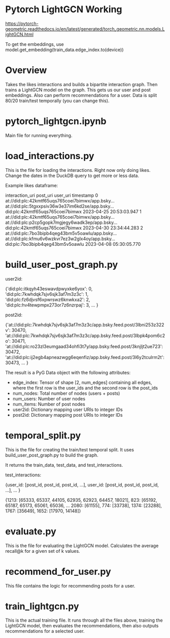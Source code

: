 # Pytorch LightGCN Working

https://pytorch-geometric.readthedocs.io/en/latest/generated/torch_geometric.nn.models.LightGCN.html

To get the embeddings, use model.get_embedding(train_data.edge_index.to(device))

# Overview

Takes the likes interactions and builds a bipartite interaction graph. Then trains a LightGCN model on the graph. This gets us our user and post embeddings. Also can perform recommendations for a user. Data is split 80/20 train/test temporally (you can change this).

# pytorch_lightgcn.ipynb

Main file for running everything.

# load_interactions.py

This is the file for loading the interactions. Right now only doing likes. Change the dates in the DuckDB query to get more or less data.

Example likes dataframe:

interaction_uri	                                        post_uri	                                        user_uri	                        timestamp
0	at://did:plc:42kmtf65uqs765coei7bimwx/app.bsky...	at://did:plc:5tgxxpsiv36w3e37im6kd2se/app.bsky...	did:plc:42kmtf65uqs765coei7bimwx	2023-04-25 20:53:03.947
1	at://did:plc:42kmtf65uqs765coei7bimwx/app.bsky...	at://did:plc:p2cp5gopk7mgjegy6wadk3ep/app.bsky...	did:plc:42kmtf65uqs765coei7bimwx	2023-04-30 23:34:44.283
2	at://did:plc:7bo3bipb4qeg43bm5v5oawlu/app.bsky...	at://did:plc:kfmu6v6wzkvr7ez3w2glx4oy/app.bsky...	did:plc:7bo3bipb4qeg43bm5v5oawlu	2023-04-08 05:30:05.770

# build_user_post_graph.py

user2id:

{'did:plc:itkqyh43eswavdpwyxke6yox': 0,
 'did:plc:7kwhdqk7sjv6sjk3af7m3z3c': 1,
 'did:plc:fz6djvsf6xpwrswz6knwkxa2': 2,
 'did:plc:hv4tewpmpx273or7z6nzrpaj': 3,
 ...
}

post2id:

{'at://did:plc:7kwhdqk7sjv6sjk3af7m3z3c/app.bsky.feed.post/3lbni253z322v': 30470,
 'at://did:plc:7kwhdqk7sjv6sjk3af7m3z3c/app.bsky.feed.post/3lbpk4pom6c2o': 30471,
 'at://did:plc:ro23zl3eumgaad34ohfi3t7y/app.bsky.feed.post/3knjljt2ue723': 30472,
 'at://did:plc:ij2egb4apneazwgg6eqenfiz/app.bsky.feed.post/3l6y2tculrm2t': 30473,
 ...
}

The result is a PyG Data object with the following attributes:

- edge_index: Tensor of shape [2, num_edges] containing all edges, where the first row is the user_ids and the second row is the post_ids
- num_nodes: Total number of nodes (users + posts)
- num_users: Number of user nodes
- num_items: Number of post nodes
- user2id: Dictionary mapping user URIs to integer IDs
- post2id: Dictionary mapping post URIs to integer IDs

# temporal_split.py

This is the file for creating the train/test temporal split. It uses build_user_post_graph.py to build the graph. 

It returns the train_data, test_data, and test_interactions.

test_interactions:

{user_id: [post_id, post_id, post_id, ...],
 user_id: [post_id, post_id, post_id, ...],
 ...
}

{1213: [65333, 65337, 44105, 62935, 62923, 64457, 18021],
 823: [65192,
  65187,
  65173,
  65061,
  65036,
...
 2080: [61155],
 774: [33738],
 1374: [23288],
 1767: [35649],
 1652: [17970, 14148]}

# evaluate.py

This is the file for evaluating the LightGCN model. Calculates the average recall@k for a given set of k values.

# recommend_for_user.py

This file contains the logic for recommending posts for a user.

# train_lightgcn.py

This is the actual training file. It runs through all the files above, training the LightGCN model, then evaluates the recommendations, then also outputs recommendations for a selected user. 

